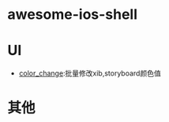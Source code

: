 # awesome-ios-shell

# UI
* [color_change](https://github.com/binzi56/awesome-ios-shell/tree/master/UI/color_change):批量修改xib,storyboard颜色值

# 其他
